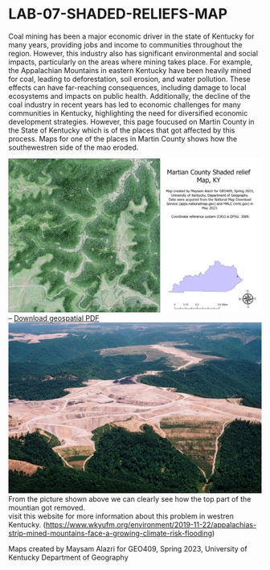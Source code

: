 # LAB-07-SHADED-RELIEFS-MAP
Coal mining has been a major economic driver in the state of Kentucky for many years, providing jobs and income to communities throughout the region. However, this industry also has significant environmental and social impacts, particularly on the areas where mining takes place. For example, the Appalachian Mountains in eastern Kentucky have been heavily mined for coal, leading to deforestation, soil erosion, and water pollution. These effects can have far-reaching consequences, including damage to local ecosystems and impacts on public health. Additionally, the decline of the coal industry in recent years has led to economic challenges for many communities in Kentucky, highlighting the need for diversified economic development strategies.
However, this page foucused on Martin County in the State of Kentucky which is of the places that got affected by this process. 
Maps for one of the places in Martin County shows how the southewestren side of the mao eroded. 

![shaded-relief](shaded-relief.jpg)           – [Download geospatial PDF](shaded-relief.pdf)
![MTR](MTR.jpg)
From the picture shown above we can clearly see how the top part of the mountian got removed.  
visit this website for more information about this problem in westren Kentucky. 
(https://www.wkyufm.org/environment/2019-11-22/appalachias-strip-mined-mountains-face-a-growing-climate-risk-flooding)

Maps created by Maysam Alazri for GEO409, Spring 2023, University of Kentucky Department of Geography